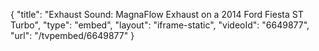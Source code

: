 {
    "title": "Exhaust Sound: MagnaFlow Exhaust on a 2014 Ford Fiesta ST Turbo",
    "type": "embed",
    "layout": "iframe-static",
    "videoId": "6649877",
    "url": "\/tvpembed\/6649877"
}